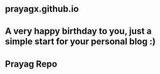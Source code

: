 # prayagx.github.io

# A very happy birthday to you, just a simple start for your personal blog :) 
# Prayag Repo